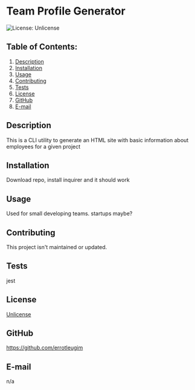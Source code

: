 # Team Profile Generator

![License: Unlicense](https://img.shields.io/badge/license-Unlicense-blue.svg)

## Table of Contents:
  1. [Description](#description) 
  2. [Installation](#installation)
  3. [Usage](#usage)  
  4. [Contributing](#contributing)
  5. [Tests](#tests)
  6. [License](#license)
  7. [GitHub](#gitHub)
  8. [E-mail](#email)

## Description
This is a CLI utility to generate an HTML site with basic information about employees for a given project 

## Installation
Download repo, install inquirer and it should work

## Usage

Used for small developing teams. startups maybe?

## Contributing
This project isn't maintained or updated. 

## Tests
jest

## License
[Unlicense](https://choosealicense.com/licenses/unlicense/)

## GitHub
https://github.com/errotleugim

## E-mail
n/a